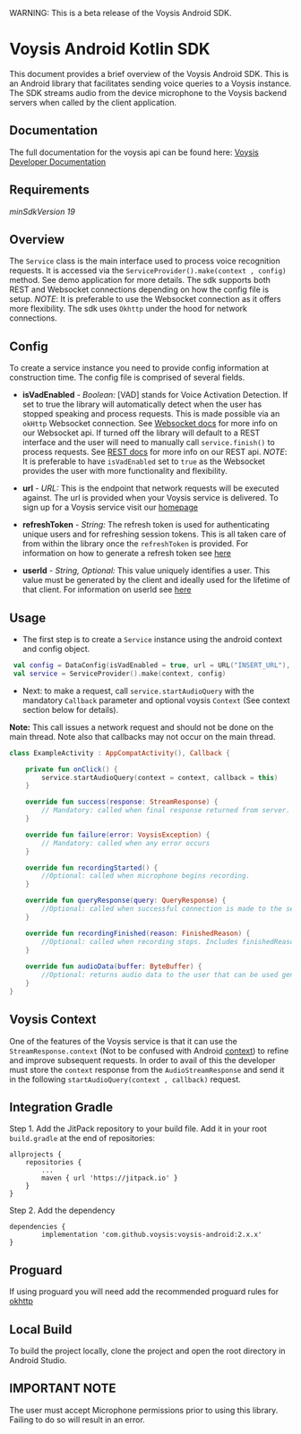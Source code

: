 WARNING: This is a beta release of the Voysis Android SDK.

Voysis Android Kotlin SDK
=====================


This document provides a brief overview of the Voysis Android SDK.
This is an Android library that facilitates sending voice
queries to a Voysis instance. The SDK streams audio from the device microphone 
to the Voysis backend servers when called by the client application.


Documentation
-------------


The full documentation for the voysis api can be found here: [Voysis Developer Documentation](https://developers.voysis.com/docs)


Requirements
-------------
*minSdkVersion 19*


Overview
-------------


The `Service` class is the main interface used to process voice recognition requests.
It is accessed via the `ServiceProvider().make(context , config)` method. See demo application for more details.
The sdk supports both REST and Websocket connections depending on how the config file is setup.
*NOTE*: It is preferable to use the Websocket connection as it offers more flexibility. 
The sdk uses `Okhttp` under the hood for network connections.


Config 
-------------

To create a service instance you need to provide config information at construction time. 
The config file is comprised of several fields.

- **isVadEnabled** - *Boolean:* [VAD] stands for Voice Activation Detection. 
If set to true the library will automatically detect when the user has stopped speaking and process requests. 
This is made possible via an `okHttp` Websocket connection. See [Websocket docs](https://developers.voysis.com/docs/websocket-api) for more info on our Websocket api.
If turned off the library will default to a REST interface and the user will need to manually call `service.finish()` to process requests. See [REST docs](https://developers.voysis.com/docs/rest-api) for more info on our REST api.
*NOTE*: It is preferable to have `isVadEnabled` set to `true` as the Websocket provides the user with more functionality and flexibility.

- **url** - *URL:* This is the endpoint that network requests will be executed against. 
The url is provided when your Voysis service is delivered. To sign up for a Voysis service visit our [homepage](https://voysis.com/)   

- **refreshToken** - *String:* The refresh token is used for authenticating unique users and for refreshing session tokens. 
This is all taken care of from within the library once the `refreshToken` is provided. 
For information on how to generate a refresh token see [here](https://developers.voysis.com/docs/authorization#section-introduction)

- **userId** - *String, Optional:* This value uniquely identifies a user. This value must be generated by the client and ideally used for the lifetime of that client. 
For information on userId see [here](https://developers.voysis.com/docs/general-concepts#section-properties)

Usage
-------------


- The first step is to create a `Service` instance using the android context and config object.
```kotlin
 val config = DataConfig(isVadEnabled = true, url = URL("INSERT_URL"), refreshToken = "INSERT_TOKEN", userId = "GENERATE_UNIQUE_ID")
 val service = ServiceProvider().make(context, config)
```


- Next: to make a request, call `service.startAudioQuery` with the mandatory `Callback` parameter and optional voysis `Context` (See context section below for details).
 
 **Note:** This call issues a network request and should not be done on the main thread. Note also that callbacks may not occur on the main thread.
```kotlin
class ExampleActivity : AppCompatActivity(), Callback {

    private fun onClick() {
        service.startAudioQuery(context = context, callback = this)
    }

    override fun success(response: StreamResponse) {
        // Mandatory: called when final response returned from server.
    }

    override fun failure(error: VoysisException) {
        // Mandatory: called when any error occurs
    }

    override fun recordingStarted() {
        //Optional: called when microphone begins recording.
    }

    override fun queryResponse(query: QueryResponse) {
        //Optional: called when successful connection is made to the server.
    }

    override fun recordingFinished(reason: FinishedReason) {
        //Optional: called when recording stops. Includes finishedReason enum.
    }
    
    override fun audioData(buffer: ByteBuffer) {
        //Optional: returns audio data to the user that can be used generating for dynamic animations, analytics etc.
    }
}

```

Voysis Context
-----------------

One of the features of the Voysis service is that it can use the `StreamResponse.context` 
(Not to be confused with Android [context](https://developer.android.com/reference/android/content/Context)) to refine and improve subsequent requests. In order to avail of this 
the developer must store the `context` response from the `AudioStreamResponse` and send it in the following `startAudioQuery(context , callback)` request.  

Integration Gradle
-------------


Step 1. Add the JitPack repository to your build file. Add it in your root `build.gradle` at the end of repositories:

	allprojects {
		repositories {
			...
			maven { url 'https://jitpack.io' }
		}
	}
Step 2. Add the dependency

	dependencies {
	        implementation 'com.github.voysis:voysis-android:2.x.x'
	}
	

Proguard
-------------

If using proguard you will need add the recommended proguard rules for [okhttp](https://github.com/square/okhttp/blob/master/okhttp/src/main/resources/META-INF/proguard/okhttp3.pro)


Local Build
-------------


To build the project locally, clone the project and open the root directory in Android Studio.

	
IMPORTANT NOTE
-------------


The user must accept Microphone permissions prior to using this library. Failing to do so will result in an error.





